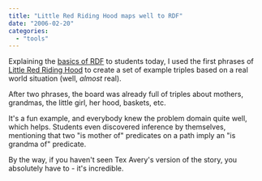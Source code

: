 ```yaml
---
title: "Little Red Riding Hood maps well to RDF"
date: "2006-02-20"
categories: 
  - "tools"
---
```


Explaining the [basics of RDF](http://www.w3.org/TR/rdf-primer/) to students today, I used the first phrases of [Little Red Riding Hood](http://www.imagesjournal.com/issue06/features/texavery4.htm) to create a set of example triples based on a real world situation (well, _almost_ real).

After two phrases, the board was already full of triples about mothers, grandmas, the little girl, her hood, baskets, etc.

It's a fun example, and everybody knew the problem domain quite well, which helps. Students even discovered inference by themselves, mentioning that two "is mother of" predicates on a path imply an "is grandma of" predicate.

By the way, if you haven't seen Tex Avery's version of the story, you absolutely have to - it's incredible.
